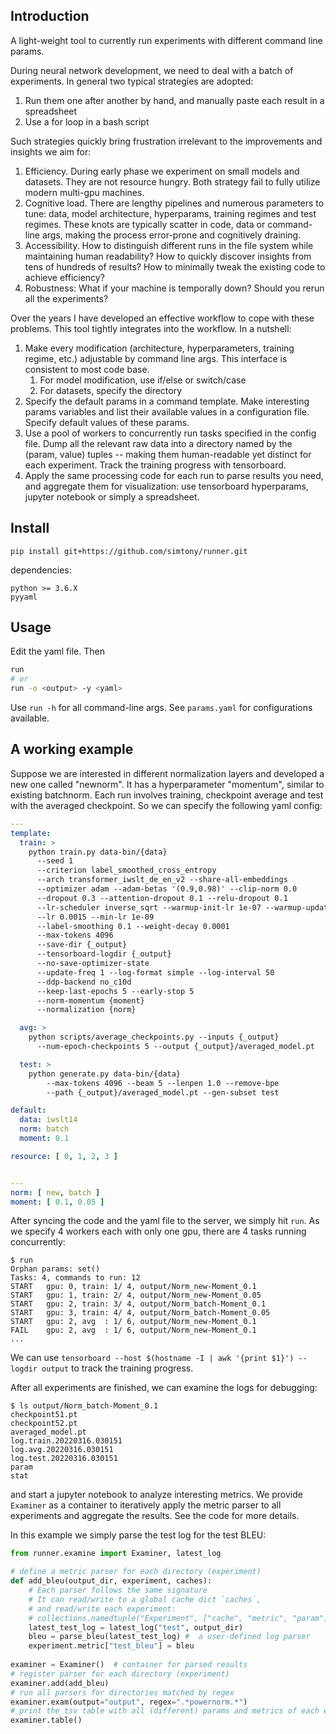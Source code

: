 ## Introduction

A light-weight tool to currently run experiments with different command line params.

During neural network development, we need to deal with a batch of experiments.  In general two typical strategies are adopted:
1. Run them one after another by hand, and manually paste each result in a spreadsheet 
2. Use a for loop in a bash script

Such strategies quickly bring frustration irrelevant to the improvements and insights we aim for:
1. Efficiency. During early phase we experiment on small models and datasets. They are not resource hungry. Both strategy fail to fully utilize modern multi-gpu machines.
2. Cognitive load. There are lengthy pipelines and numerous parameters to tune: data, model architecture, hyperparams, training regimes and test regimes. These knots are typically scatter in code, data or command-line args, making the process error-prone and cognitively draining.
3. Accessibility. How to distinguish different runs in the file system while maintaining human readability? How to quickly discover insights from tens of hundreds of results? How to minimally tweak the existing code to achieve efficiency?
4. Robustness: What if your machine is temporally down? Should you rerun all the experiments? 

Over the years I have developed an effective workflow to cope with these problems. This tool tightly integrates into the workflow. In a nutshell:
1. Make every modification (architecture, hyperparameters, training regime, etc.) adjustable by command line args. This interface is consistent to most code base. 
   1. For model modification, use if/else or switch/case
   2. For datasets, specify the directory
2. Specify the default params in a command template. Make interesting params variables and list their available values in a configuration file. Specify default values of these params.
3. Use a pool of workers to concurrently run tasks specified in the config file. Dump all the relevant raw data into a directory named by the (param, value) tuples -- making them human-readable yet distinct for each experiment. Track the training progress with tensorboard.
4. Apply the same processing code for each run to parse results you need, and aggregate them for visualization: use tensorboard hyperparams, jupyter notebook or simply a spreadsheet.


## Install
```
pip install git+https://github.com/simtony/runner.git
```
dependencies:
```
python >= 3.6.X
pyyaml
```

## Usage

Edit the yaml file. Then

```bash
run
# or
run -o <output> -y <yaml>
```

Use `run -h` for all command-line args. See `params.yaml` for configurations available.


## A working example
Suppose we are interested in different normalization layers and developed a new one called "newnorm". It has a hyperparameter "momentum", similar to existing batchnorm. Each run involves training, checkpoint average and test with the averaged checkpoint. So we can specify the following yaml config:

```yaml
---
template:
  train: >
    python train.py data-bin/{data}
      --seed 1
      --criterion label_smoothed_cross_entropy
      --arch transformer_iwslt_de_en_v2 --share-all-embeddings
      --optimizer adam --adam-betas '(0.9,0.98)' --clip-norm 0.0
      --dropout 0.3 --attention-dropout 0.1 --relu-dropout 0.1
      --lr-scheduler inverse_sqrt --warmup-init-lr 1e-07 --warmup-updates 8000
      --lr 0.0015 --min-lr 1e-09
      --label-smoothing 0.1 --weight-decay 0.0001
      --max-tokens 4096 
      --save-dir {_output}
      --tensorboard-logdir {_output}
      --no-save-optimizer-state
      --update-freq 1 --log-format simple --log-interval 50
      --ddp-backend no_c10d
      --keep-last-epochs 5 --early-stop 5
      --norm-momentum {moment}
      --normalization {norm}

  avg: >
    python scripts/average_checkpoints.py --inputs {_output}
      --num-epoch-checkpoints 5 --output {_output}/averaged_model.pt

  test: >
    python generate.py data-bin/{data}
        --max-tokens 4096 --beam 5 --lenpen 1.0 --remove-bpe
        --path {_output}/averaged_model.pt --gen-subset test

default:
  data: iwslt14
  norm: batch
  moment: 0.1

resource: [ 0, 1, 2, 3 ]


---
norm: [ new, batch ]
moment: [ 0.1, 0.05 ]
```
After syncing the code and the yaml file to the server, we simply hit `run`. As we specify 4 workers each with only one gpu, there are 4 tasks running concurrently:
```
$ run
Orphan params: set()
Tasks: 4, commands to run: 12
START   gpu: 0, train: 1/ 4, output/Norm_new-Moment_0.1
START   gpu: 1, train: 2/ 4, output/Norm_new-Moment_0.05
START   gpu: 2, train: 3/ 4, output/Norm_batch-Moment_0.1
START   gpu: 3, train: 4/ 4, output/Norm_batch-Moment_0.05
START   gpu: 2, avg  : 1/ 6, output/Norm_new-Moment_0.1
FAIL    gpu: 2, avg  : 1/ 6, output/Norm_new-Moment_0.1
...
```
We can use `tensorboard --host $(hostname -I | awk '{print $1}') --logdir output` to track the training progress.

After all experiments are finished, we can examine the logs for debugging:
```
$ ls output/Norm_batch-Moment_0.1
checkpoint51.pt
checkpoint52.pt
averaged_model.pt
log.train.20220316.030151
log.avg.20220316.030151
log.test.20220316.030151
param
stat
```

and start a jupyter notebook to analyze interesting metrics. We provide `Examiner` as a container to iteratively apply the metric parser to all experiments and aggregate the results. See the code for more details.

In this example we simply parse the test log for the test BLEU:
```python
from runner.examine import Examiner, latest_log

# define a metric parser for each directory (experiment)
def add_bleu(output_dir, experiment, caches):
    # Each parser follows the same signature
    # It can read/write to a global cache dict `caches`, 
    # and read/write each experiment: 
    # collections.namedtuple("Experiment", ["cache", "metric", "param"])
    latest_test_log = latest_log("test", output_dir)
    bleu = parse_bleu(latest_test_log) #  a user-defined log parser
    experiment.metric["test_bleu"] = bleu
    
examiner = Examiner()  # container for parsed results
# register parser for each directory (experiment)
examiner.add(add_bleu)
# run all parsers for directories matched by regex 
examiner.exam(output="output", regex=".*powernorm.*")
# print the tsv table with all (different) params and metrics of each experiment
examiner.table()
```


